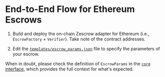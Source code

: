 # End-to-End Flow for Ethereum Escrows

1. Build and deploy the on-chain Zescrow adapter for Ethereum (i.e., `EscrowFactory` + `Verifier`). Take note of the contract addresses.

2. Edit the [`templates/escrow_params.json`](/templates/escrow_params.json) file to specify the parameters of your escrow.

When in doubt, please check the definition of `EscrowParams` in the [`core` interface](/core/src/interface.rs), which provides the full context for what's expected.
